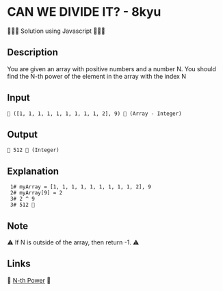 # CAN WE DIVIDE IT? - 8kyu

👨🏻‍💻 Solution using Javascript 👨🏻‍💻

## Description

You are given an array with positive numbers and a number N. You should find the N-th power of the element in the array with the index N

## Input

```
🥚 ([1, 1, 1, 1, 1, 1, 1, 1, 1, 2], 9) 🥚 (Array - Integer)
```

## Output

```
🐣 512 🐣 (Integer)
```

## Explanation

```
 1# myArray = [1, 1, 1, 1, 1, 1, 1, 1, 1, 2], 9
 2# myArray[9] = 2
 3# 2 ^ 9
 3# 512 🎉
```

## Note

⚠ If N is outside of the array, then return -1. ⚠

## Links

🔗 [N-th Power](https://www.codewars.com/kata/57d814e4950d8489720008db) 🔗
